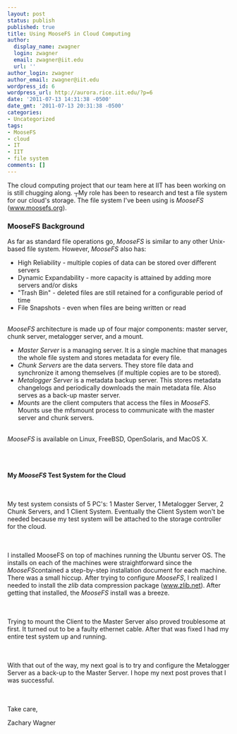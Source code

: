 ```yaml
---
layout: post
status: publish
published: true
title: Using MooseFS in Cloud Computing
author:
  display_name: zwagner
  login: zwagner
  email: zwagner@iit.edu
  url: ''
author_login: zwagner
author_email: zwagner@iit.edu
wordpress_id: 6
wordpress_url: http://aurora.rice.iit.edu/?p=6
date: '2011-07-13 14:31:38 -0500'
date_gmt: '2011-07-13 20:31:38 -0500'
categories:
- Uncategorized
tags:
- MooseFS
- cloud
- IT
- IIT
- file system
comments: []
---
```


The cloud computing project that our team here at IIT has been working on is still chugging along. ┬My role has been to research and test a file system for our cloud's storage. The file system I've been using is <em>MooseFS</em> (<a title="www.moosefs.org" href="http://www.moosefs.org" target="_blank">www.moosefs.org</a>).

### MooseFS Background

As far as standard file operations go, <em>MooseFS</em> is similar to any other Unix-based file system. However, <em>MooseFS</em> also has:
<ul>
<li>High Reliability - multiple copies of data can be stored over different servers</li>
<li>Dynamic Expandability - more capacity is attained by adding more servers and/or disks</li>
<li>"Trash Bin" - deleted files are still retained for a configurable period of time</li>
<li>File Snapshots - even when files are being written or read</li><br />
</ul></p>
<div><em>MooseFS</em> architecture is made up of four major components: master server, chunk server, metalogger server, and a mount.</div></p>
<div>
<ul>
<li><em>Master Server</em> is a managing server. It is a single machine that manages the whole file system and stores metadata for every file.</li>
<li><em>Chunk Servers</em> are the data servers. They store file data and synchronize it among themselves (if multiple copies are to be stored).</li>
<li><em>Metalogger Server</em> is a metadata backup server. This stores metadata changelogs and periodically downloads the main metadata file. Also serves as a back-up master server.</li>
<li><em>Mounts</em> are the client computers that access the files in <em>MooseFS</em>. Mounts use the mfsmount process to communicate with the master server and chunk servers.</li><br />
</ul></p>
<div><em>MooseFS</em> is available on Linux, FreeBSD, OpenSolaris, and MacOS X.</div><br />
</div><br />
&nbsp;</p>
<div><strong>My <em>MooseFS</em> Test System for the Cloud</strong></div><br />
&nbsp;</p>
<div>My test system consists of 5 PC's: 1 Master Server, 1 Metalogger Server, 2 Chunk Servers, and 1 Client System. Eventually the Client System won't be needed because my test system will be attached to the storage controller for the cloud.</div><br />
&nbsp;</p>
<div>I installed MooseFS on top of machines running the Ubuntu server OS. The installs on each of the machines were straightforward since the <em>MooseFS</em>contained a step-by-step installation document for each machine. There was a small hiccup. After trying to configure <em>MooseFS</em>, I realized I needed to install the <em>zlib</em> data compression package (<a title="zlib.net" href="http://zlib.net" target="_blank">www.zlib.net</a>). After getting that installed, the <em>MooseFS</em> install was a breeze.</div><br />
&nbsp;</p>
<div>Trying to mount the Client to the Master Server also proved troublesome at first. It turned out to be a faulty ethernet cable. After that was fixed I had my entire test system up and running.</div><br />
&nbsp;</p>
<div>With that out of the way, my next goal is to try and configure the Metalogger Server as a back-up to the Master Server. I hope my next post proves that I was successful.</div><br />
&nbsp;</p>
<div>Take care,</div></p>
<div>Zachary Wagner</div></p>
